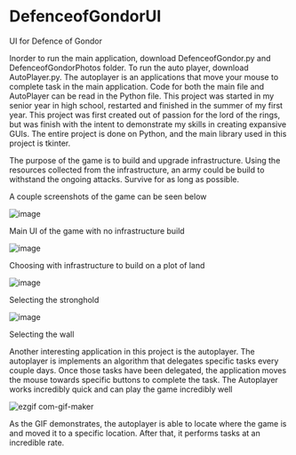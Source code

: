 # DefenceofGondorUI
UI for Defence of Gondor

Inorder to run the main application, download DefenceofGondor.py and DefenceofGondorPhotos folder. To run the auto player, download AutoPlayer.py.
The autoplayer is an applications that move your mouse to complete task in the main application. Code for both the main file and AutoPlayer can be read in the Python file.
This project was started in my senior year in high school, restarted and finished in the summer of my first year. This project was first created out of passion for the lord of the rings, but was finish with the intent to demonstrate my skills in creating expansive GUIs. The entire project is done on Python, and the main library used in this project is tkinter.


The purpose of the game is to build and upgrade infrastructure. Using the resources collected from the infrastructure, an army could be build to withstand the ongoing attacks. Survive for as long as possible.

A couple screenshots of the game can be seen below

![image](https://user-images.githubusercontent.com/86145397/196066394-bf36e6b1-787a-419d-84eb-373129110597.png)

Main UI of the game with no infrastructure build

![image](https://user-images.githubusercontent.com/86145397/196066449-f14b7682-df23-4c95-82eb-63bdefcc8ead.png)

Choosing with infrastructure to build on a plot of land

![image](https://user-images.githubusercontent.com/86145397/196066614-3e691861-9d2c-416c-91f7-0b8bc5b41599.png)  

Selecting the stronghold

![image](https://user-images.githubusercontent.com/86145397/196066626-fad56482-6e8a-48ec-b46d-6c773884f755.png)

Selecting the wall

Another interesting application in this project is the autoplayer. The autoplayer is implements an algorithm that delegates specific tasks every couple days. Once those tasks have been delegated, the application moves the mouse towards specific buttons to complete the task. The Autoplayer works incredibly quick and can play the game incredibly well

![ezgif com-gif-maker](https://user-images.githubusercontent.com/86145397/196067887-5d7b46d2-1461-430a-9fb0-581705b63997.gif)

As the GIF demonstrates, the autoplayer is able to locate where the game is and moved it to a specific location. After that, it performs tasks at an incredible rate.
